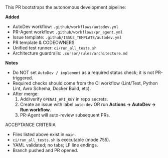 This PR bootstraps the autonomous development pipeline:

**Added**
- AutoDev workflow: `.github/workflows/autodev.yml`
- PR-Agent workflow: `.github/workflows/pr_agent.yml`
- Issue template: `.github/ISSUE_TEMPLATE/autodev.yml`
- PR template & CODEOWNERS
- Unified test runner: `ci/run_all_tests.sh`
- Architecture guardrails: `.cursor/rules/architecture.md`

**Notes**
- Do NOT set `AutoDev / implement` as a required status check; it is not PR-triggered.
- Required checks should come from the CI workflow (Lint/Test, Python Lint, Avro Schema, Docker Build, etc).
- After merge:
  1) Add/verify `OPENAI_API_KEY` in repo secrets.
  2) Create an issue with label `auto-dev` OR run **Actions → AutoDev → Run workflow**.
  3) PR-Agent will auto-review subsequent PRs.

ACCEPTANCE CRITERIA
- Files listed above exist in `main`.
- `ci/run_all_tests.sh` is executable (mode 755).
- YAML validated; no tabs; LF line endings.
- Branch pushed and PR opened.
